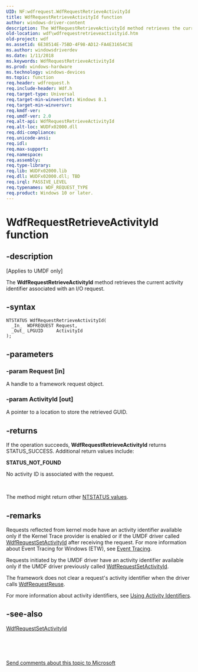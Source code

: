 ```yaml
---
UID: NF:wdfrequest.WdfRequestRetrieveActivityId
title: WdfRequestRetrieveActivityId function
author: windows-driver-content
description: The WdfRequestRetrieveActivityId method retrieves the current activity identifier associated with an I/O request.
old-location: wdf\wdfrequestretrieveactivityid.htm
old-project: wdf
ms.assetid: 6E38514E-75BD-4F98-AD12-FA4E31654C3E
ms.author: windowsdriverdev
ms.date: 1/11/2018
ms.keywords: WdfRequestRetrieveActivityId
ms.prod: windows-hardware
ms.technology: windows-devices
ms.topic: function
req.header: wdfrequest.h
req.include-header: Wdf.h
req.target-type: Universal
req.target-min-winverclnt: Windows 8.1
req.target-min-winversvr: 
req.kmdf-ver: 
req.umdf-ver: 2.0
req.alt-api: WdfRequestRetrieveActivityId
req.alt-loc: WUDFx02000.dll
req.ddi-compliance: 
req.unicode-ansi: 
req.idl: 
req.max-support: 
req.namespace: 
req.assembly: 
req.type-library: 
req.lib: WUDFx02000.lib
req.dll: WUDFx02000.dll; TBD
req.irql: PASSIVE_LEVEL
req.typenames: WDF_REQUEST_TYPE
req.product: Windows 10 or later.
---
```


# WdfRequestRetrieveActivityId function



## -description
<p class="CCE_Message">[Applies to UMDF only]

The <b>WdfRequestRetrieveActivityId</b> method retrieves the current activity identifier associated with an I/O request.



## -syntax

````
NTSTATUS WdfRequestRetrieveActivityId(
  _In_  WDFREQUEST Request,
  _Out_ LPGUID     ActivityId
);
````


## -parameters

### -param Request [in]

A handle to a framework request object.


### -param ActivityId [out]

A pointer to a location to store the retrieved GUID.


## -returns
If the operation succeeds, <b>WdfRequestRetrieveActivityId</b> returns STATUS_SUCCESS. Additional return values include:
<dl>
<dt><b>STATUS_NOT_FOUND</b></dt>
</dl>No activity ID is associated with the request.

 

The method might return other <a href="https://msdn.microsoft.com/library/windows/hardware/ff557697">NTSTATUS values</a>.


## -remarks
Requests reflected from kernel mode have an activity identifier available only if the Kernel Trace provider is enabled or if the UMDF driver called <a href="..\wdfrequest\nf-wdfrequest-wdfrequestsetactivityid.md">WdfRequestSetActivityId</a> after receiving the request. For more information about Event Tracing for Windows (ETW), see <a href="https://msdn.microsoft.com/3de69436-671b-46a2-8d92-4eb3af2a4233">Event Tracing</a>.

Requests initiated by the UMDF driver have an activity identifier available only if the UMDF driver previously called  <a href="..\wdfrequest\nf-wdfrequest-wdfrequestsetactivityid.md">WdfRequestSetActivityId</a>.

The framework does not clear a request's activity identifier when the driver calls <a href="..\wdfrequest\nf-wdfrequest-wdfrequestreuse.md">WdfRequestReuse</a>.

For more information about activity identifiers, see <a href="https://msdn.microsoft.com/2B70953F-5192-4654-9506-6A84373D20B4">Using Activity Identifiers</a>.


## -see-also
<dl>
<dt>
<a href="..\wdfrequest\nf-wdfrequest-wdfrequestsetactivityid.md">WdfRequestSetActivityId</a>
</dt>
</dl>
 

 

<a href="mailto:wsddocfb@microsoft.com?subject=Documentation%20feedback [wdf\wdf]:%20WdfRequestRetrieveActivityId method%20 RELEASE:%20(1/11/2018)&amp;body=%0A%0APRIVACY STATEMENT%0A%0AWe use your feedback to improve the documentation. We don't use your email address for any other purpose, and we'll remove your email address from our system after the issue that you're reporting is fixed. While we're working to fix this issue, we might send you an email message to ask for more info. Later, we might also send you an email message to let you know that we've addressed your feedback.%0A%0AFor more info about Microsoft's privacy policy, see http://privacy.microsoft.com/en-us/default.aspx." title="Send comments about this topic to Microsoft">Send comments about this topic to Microsoft</a>

